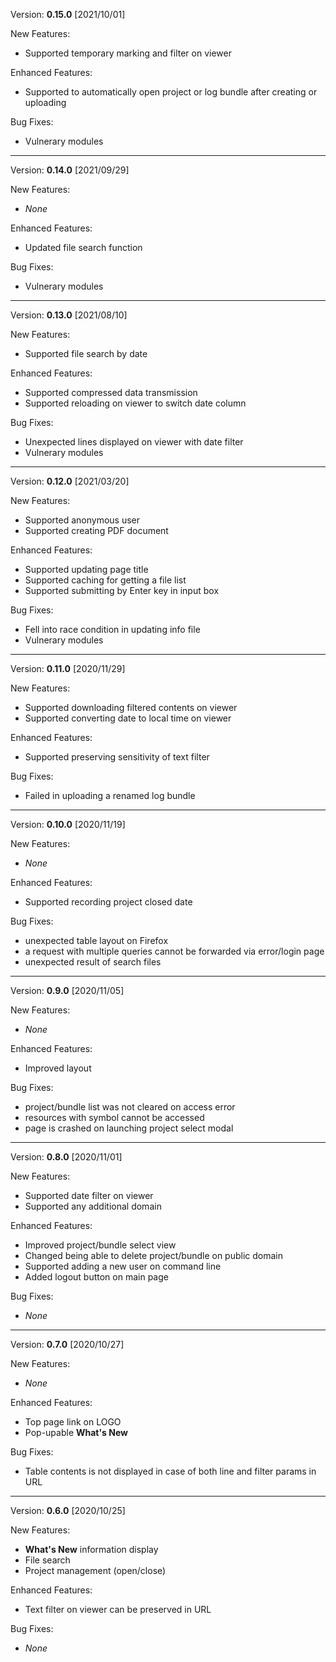 Version: **0.15.0** [2021/10/01]

New Features:
  - Supported temporary marking and filter on viewer

Enhanced Features:
  - Supported to automatically open project or log bundle after creating or uploading

Bug Fixes:
  - Vulnerary modules

***

Version: **0.14.0** [2021/09/29]

New Features:
  - *None*

Enhanced Features:
  - Updated file search function

Bug Fixes:
  - Vulnerary modules

***

Version: **0.13.0** [2021/08/10]

New Features:
  - Supported file search by date

Enhanced Features:
  - Supported compressed data transmission
  - Supported reloading on viewer to switch date column

Bug Fixes:
  - Unexpected lines displayed on viewer with date filter
  - Vulnerary modules

***

Version: **0.12.0** [2021/03/20]

New Features:
  - Supported anonymous user
  - Supported creating PDF document

Enhanced Features:
  - Supported updating page title
  - Supported caching for getting a file list
  - Supported submitting by Enter key in input box

Bug Fixes:
  - Fell into race condition in updating info file
  - Vulnerary modules

***

Version: **0.11.0** [2020/11/29]

New Features:
  - Supported downloading filtered contents on viewer
  - Supported converting date to local time on viewer

Enhanced Features:
  - Supported preserving sensitivity of text filter

Bug Fixes:
  - Failed in uploading a renamed log bundle

***

Version: **0.10.0** [2020/11/19]

New Features:
  - *None*

Enhanced Features:
  - Supported recording project closed date

Bug Fixes:
  - unexpected table layout on Firefox
  - a request with multiple queries cannot be forwarded via error/login page
  - unexpected result of search files

***

Version: **0.9.0** [2020/11/05]

New Features:
  - *None*

Enhanced Features:
  - Improved layout

Bug Fixes:
  - project/bundle list was not cleared on access error
  - resources with symbol cannot be accessed
  - page is crashed on launching project select modal

***

Version: **0.8.0** [2020/11/01]

New Features:
  - Supported date filter on viewer
  - Supported any additional domain

Enhanced Features:
  - Improved project/bundle select view
  - Changed being able to delete project/bundle on public domain
  - Supported adding a new user on command line
  - Added logout button on main page

Bug Fixes:
  - *None*

***

Version: **0.7.0** [2020/10/27]

New Features:
  - *None*

Enhanced Features:
  - Top page link on LOGO
  - Pop-upable **What's New**

Bug Fixes:
  - Table contents is not displayed in case of both line and filter params in URL

***

Version: **0.6.0** [2020/10/25]

New Features:
  - **What's New** information display
  - File search
  - Project management (open/close)

Enhanced Features:
  - Text filter on viewer can be preserved in URL

Bug Fixes:
  - *None*
